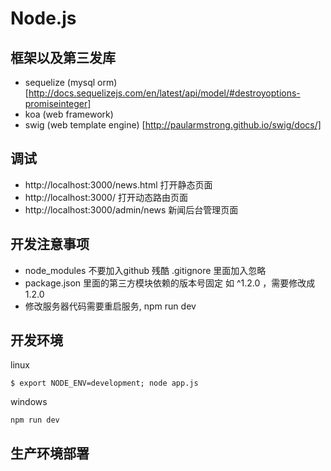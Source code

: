 # Node.js



## 框架以及第三发库

* sequelize (mysql orm)  [http://docs.sequelizejs.com/en/latest/api/model/#destroyoptions-promiseinteger]
* koa (web framework)
* swig (web template engine) [http://paularmstrong.github.io/swig/docs/]


## 调试

* http://localhost:3000/news.html 打开静态页面
* http://localhost:3000/ 打开动态路由页面
* http://localhost:3000/admin/news 新闻后台管理页面

## 开发注意事项

* node_modules 不要加入github 残酷  .gitignore 里面加入忽略
* package.json 里面的第三方模块依赖的版本号固定 如 ^1.2.0 ，需要修改成 1.2.0
* 修改服务器代码需要重启服务, npm run dev


## 开发环境

linux
```
$ export NODE_ENV=development; node app.js
```

windows
```
npm run dev
```

## 生产环境部署


